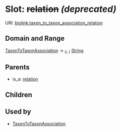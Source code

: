 
# Slot: ~~relation~~ _(deprecated)_




URI: [biolink:taxon_to_taxon_association_relation](https://w3id.org/biolink/vocab/taxon_to_taxon_association_relation)


## Domain and Range

[TaxonToTaxonAssociation](TaxonToTaxonAssociation.md) &#8594;  <sub>0..1</sub> [String](types/String.md)

## Parents

 *  is_a: [relation](relation.md)

## Children


## Used by

 * [TaxonToTaxonAssociation](TaxonToTaxonAssociation.md)
